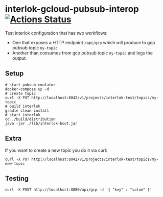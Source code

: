 # interlok-gcloud-pubsub-interop [![Actions Status](https://github.com/adaptris-labs/interlok-gcloud-pubsub-interop/workflows/verifyInterlokConfig/badge.svg)](https://github.com/adaptris-labs/interlok-gcloud-pubsub-interop/actions)

Test interlok configuration that has two workflows:

* One that exposes a HTTP endpoint `/api/gcp` which will produce to gcp pubsub topic `my-topic`
* Another than consumes from gcp pubsub topic `my-topic` and logs the output.

## Setup

```shell
# start pubsub emulator
docker-compose up -d
# create topic
curl -X PUT http://localhost:8042/v1/projects/interlok-test/topics/my-topic
# build interlok
gradle clean install
# start interlok
cd ./build/distribution
java -jar ./lib/interlok-boot.jar
```

## Extra

If you want to create a new topic you do it via curl:

```shell
curl -X PUT http://localhost:8042/v1/projects/interlok-test/topics/my-new-topic
```

## Testing

```shell
curl -X POST http://localhost:8080/api/gcp -d '{ "key" : "value" }'
```
